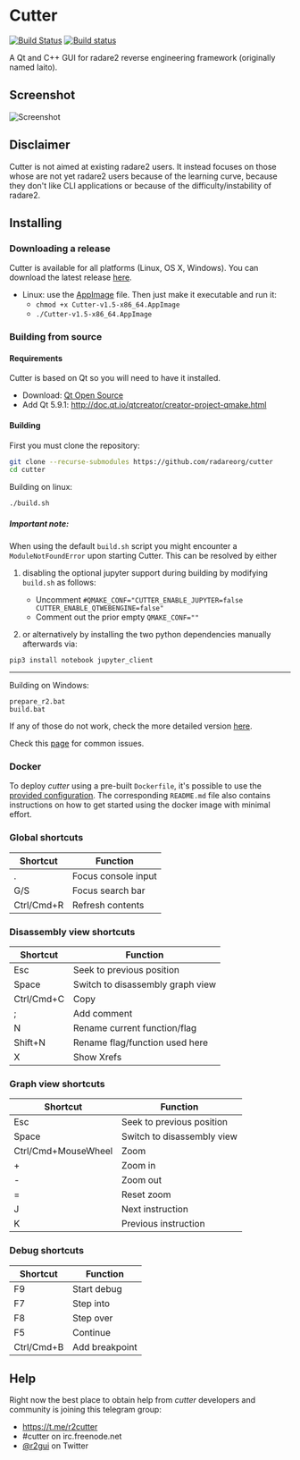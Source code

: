 # Cutter
[![Build Status](https://travis-ci.org/radareorg/cutter.svg?branch=master)](https://travis-ci.org/radareorg/cutter)
[![Build status](https://ci.appveyor.com/api/projects/status/s9rkx1dn3uy4bfdx/branch/master?svg=true)](https://ci.appveyor.com/project/radare/cutter/branch/master)

A Qt and C++ GUI for radare2 reverse engineering framework (originally named Iaito).

## Screenshot

![Screenshot](https://raw.githubusercontent.com/radareorg/cutter/master/docs/screenshot.png)

## Disclaimer

Cutter is not aimed at existing radare2 users. It instead focuses on those whose are not yet radare2 users because of the learning curve, because they don't like CLI applications or because of the difficulty/instability of radare2.

## Installing

### Downloading a release

Cutter is available for all platforms (Linux, OS X, Windows).
You can download the latest release [here](https://github.com/radareorg/cutter/releases).
 *  Linux: use the [AppImage](https://github.com/radareorg/cutter/releases/download/v1.5/Cutter-v1.5-x86_64.AppImage) file. Then just make it executable and run it:
     * `chmod +x Cutter-v1.5-x86_64.AppImage`
     * `./Cutter-v1.5-x86_64.AppImage`

### Building from source

#### Requirements

Cutter is based on Qt so you will need to have it installed.
- Download: [Qt Open Source](https://www.qt.io/download-qt-for-application-development)
- Add Qt 5.9.1: http://doc.qt.io/qtcreator/creator-project-qmake.html

#### Building

First you must clone the repository:
```sh
git clone --recurse-submodules https://github.com/radareorg/cutter
cd cutter
```

Building on linux:
```sh
./build.sh
```
##### Important note:
When using the default `build.sh` script you might encounter a `ModuleNotFoundError` upon starting Cutter.
This can be resolved by either

1. disabling the optional jupyter support during building by modifying `build.sh` as follows:

   * Uncomment `#QMAKE_CONF="CUTTER_ENABLE_JUPYTER=false CUTTER_ENABLE_QTWEBENGINE=false"`
   * Comment out the prior empty `QMAKE_CONF=""`

2. or alternatively by installing the two python dependencies manually afterwards via:
```
pip3 install notebook jupyter_client
```
____


Building on Windows:
```
prepare_r2.bat
build.bat
```

If any of those do not work, check the more detailed version [here](https://github.com/radareorg/cutter/blob/master/docs/Compiling.md).

Check this [page](https://github.com/radareorg/cutter/blob/master/docs/Common-errors.md) for common issues.

### Docker

To deploy *cutter* using a pre-built `Dockerfile`, it's possible to use the [provided configuration](docker). The corresponding `README.md` file also contains instructions on how to get started using the docker image with minimal effort.

### Global shortcuts
| Shortcut   | Function            |
| ---------- | ------------------- |
| .          | Focus console input |
| G/S        | Focus search bar    |
| Ctrl/Cmd+R | Refresh contents    |

### Disassembly view shortcuts
| Shortcut   | Function                         |
| ---------- | -------------------------------- |
| Esc        | Seek to previous position        |
| Space      | Switch to disassembly graph view |
| Ctrl/Cmd+C | Copy                             |
| ;          | Add comment                      |
| N          | Rename current function/flag     |
| Shift+N    | Rename flag/function used here   |
| X          | Show Xrefs                       |

### Graph view shortcuts
| Shortcut            | Function                   |
| ------------------- | -------------------------- |
| Esc                 | Seek to previous position  |
| Space               | Switch to disassembly view |
| Ctrl/Cmd+MouseWheel | Zoom                       |
| +                   | Zoom in                    |
| -                   | Zoom out                   |
| =                   | Reset zoom                 |
| J                   | Next instruction           |
| K                   | Previous instruction       |

### Debug shortcuts
| Shortcut   | Function       |
| ---------- | -------------- |
| F9         | Start debug    |
| F7         | Step into      |
| F8         | Step over      |
| F5         | Continue       |
| Ctrl/Cmd+B | Add breakpoint |

## Help

Right now the best place to obtain help from *cutter* developers and community is joining this telegram group:

- https://t.me/r2cutter
- #cutter on irc.freenode.net
- [@r2gui](https://twitter.com/r2gui) on Twitter
